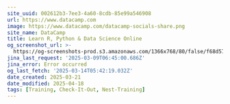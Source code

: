 ```yaml
---
site_uuid: 002612b3-7ee3-4a60-8cdb-85e99a546908
url: https://www.datacamp.com
image: https://www.datacamp.com/datacamp-socials-share.png
site_name: DataCamp
title: Learn R, Python & Data Science Online
og_screenshot_url: >-
  https://og-screenshots-prod.s3.amazonaws.com/1366x768/80/false/f68d57cb3c76caf067af1da510aee2b322de7cb77ac874fc4b0170035504d5ca.jpeg
jina_last_request: '2025-03-09T06:45:00.686Z'
jina_error: Error occurred
og_last_fetch: '2025-03-14T05:42:19.032Z'
date_created: 2025-03-21
date_modified: 2025-04-18
tags: [Training, Check-It-Out, Nest-Training]
---
```












































